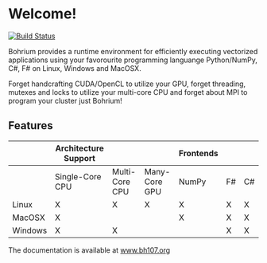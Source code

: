 Welcome!
========

[![Build Status](https://drone.io/bitbucket.org/bohrium/bohrium/status.png)](https://drone.io/bitbucket.org/bohrium/bohrium/latest)

Bohrium provides a runtime environment for efficiently executing vectorized applications using your favorourite programming languange Python/NumPy, C#, F# on Linux, Windows and MacOSX.

Forget handcrafting CUDA/OpenCL to utilize your GPU, forget threading, mutexes and locks to utilize your multi-core CPU and forget about MPI to program your cluster just Bohrium!

Features
--------
|           | Architecture Support                             ||| Frontends       |||
|-----------|-----------------|----------------|---------------|-------|----|----|
|           | Single-Core CPU | Multi-Core CPU | Many-Core GPU | NumPy | F# | C# |
| Linux     | X               | X              | X             | X     | X  | X  |
| MacOSX    | X               |                |               | X     | X  | X  |
| Windows   | X               | X              |               |       | X  | X  |

The documentation is available at www.bh107.org